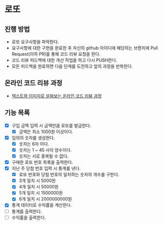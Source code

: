 # 로또
## 진행 방법
* 로또 요구사항을 파악한다.
* 요구사항에 대한 구현을 완료한 후 자신의 github 아이디에 해당하는 브랜치에 Pull Request(이하 PR)를 통해 코드 리뷰 요청을 한다.
* 코드 리뷰 피드백에 대한 개선 작업을 하고 다시 PUSH한다.
* 모든 피드백을 완료하면 다음 단계를 도전하고 앞의 과정을 반복한다.

## 온라인 코드 리뷰 과정
* [텍스트와 이미지로 살펴보는 온라인 코드 리뷰 과정](https://github.com/next-step/nextstep-docs/tree/master/codereview)

## 기능 목록
* [x] 구입 금액 입력 시 금액만큼 로또를 발급한다.
   + [x] 금액은 최소 1000원 이상이다.
* [x] 임의의 숫자를 생성한다.
    + [x] 숫자는 6자 이다.
    + [x] 숫자는 1 ~ 45 사이 양수이다.
    + [x] 숫자는 서로 중복될 수 없다.
* [x] 구매한 로또 번호 목록을 출력한다.
* [x] 지난 주 당첨 번호 입력 시 통계를 낸다.
    + [x] 로또 번호와 당첨 번호의 일치하는 숫자의 개수를 구한다.
    + [x] 3개 일치 시 5000원
    + [x] 4개 일치 시 50000원
    + [x] 5개 일치 시 1500000원
    + [x] 6개 일치 시 2000000000원
* [x] 통계 데이터로 수익률을 계산한다.
* [ ] 통계를 출력한다.
* [ ] 수익률을 출력한다.